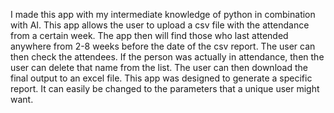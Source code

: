 I made this app with my intermediate knowledge of python in combination with AI. This app allows the user to upload a csv file with the attendance from a certain week. The app then will find those who last attended anywhere from 2-8 weeks before the date of the csv report.
The user can then check the attendees. If the person was actually in attendance, then the user can delete that name from the list.
The user can then download the final output to an excel file.
This app was designed to generate a specific report. It can easily be changed to the parameters that a unique user might want. 
